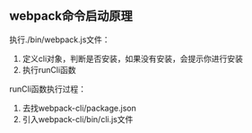 ## webpack命令启动原理

执行./bin/webpack.js文件：

1. 定义cli对象，判断是否安装，如果没有安装，会提示你进行安装
2. 执行runCli函数


runCli函数执行过程：

1. 去找webpack-cli/package.json
2. 引入webpack-cli/bin/cli.js文件